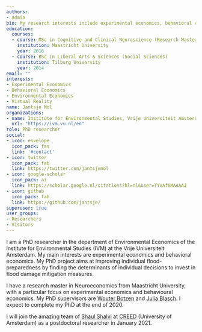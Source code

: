 ```yaml
---
authors:
- admin
bio: My research interests include experimental economics, behavioral economics and virtual reality.
education:
  courses:
  - course: MSc in Cognitive and Clinical Neuroscience (Research Master, Neuroeconomics)
    institution: Maastricht University
    year: 2016
  - course: BSc in Liberal Arts & Sciences (Social Sciences)
    institution: Tilburg University
    year: 2014
email: ""
interests:
- Experimental Economics
- Behavioral Economics
- Environmental Economics
- Virtual Reality
name: Jantsje Mol
organizations:
- name: Institute for Environmental Studies, Vrije Universiteit Amsterdam
  url: "https://ivm.vu.nl/en"
role: PhD researcher
social:
- icon: envelope
  icon_pack: fas
  link: '#contact'
- icon: twitter
  icon_pack: fab
  link: https://twitter.com/jantsjemol
- icon: google-scholar
  icon_pack: ai
  link: https://scholar.google.nl/citations?hl=nl&user=TYvAf6MAAAAJ
- icon: github
  icon_pack: fab
  link: https://github.com/jantsje/
superuser: true
user_groups:
- Researchers
- Visitors
---
```


I am a PhD researcher in the department of Environmental Economics of the Institute for Environmental Studies (IVM) at the Vrije Universiteit Amsterdam. My main interests are experimental economics and behavioral economics. My PhD project aims at improving individual flood-preparedness by finding the determinants of individual decisions to invest in flood damage mitigation measures. 

I have a research master in Neuroeconomics from Maastricht University, with a particular focus on experimental economics and behavioural economics. My PhD supervisors are [Wouter Botzen](https://research.vu.nl/en/persons/wjw-botzen) and [Julia Blasch](https://research.vu.nl/en/persons/julia-blasch). I expect to complete my PhD at the end of 2020. 

I will join the amazing team of [Shaul Shalvi](https://www.uva.nl/profiel/s/h/s.shalvi/s.shalvi.html) at [CREED](https://www.creedexperiment.nl/creed/) (University of Amsterdam) as a postdoctoral researcher in January 2021.
